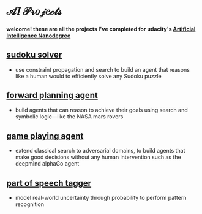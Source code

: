 # 𝒜𝐼 𝒫𝓇𝑜𝒿𝑒𝒸𝓉𝓈

#### welcome! these are all the projects I've completed for udacity's [Artificial Intelligence Nanodegree](https://www.udacity.com/course/ai-artificial-intelligence-nanodegree--nd898)

## [sudoku solver](/1_Sudoku)
- use constraint propagation and search to build an agent that reasons like a human would to efficiently solve any Sudoku puzzle

## [forward planning agent](/2_Classical%20Planning)
- build agents that can reason to achieve their goals using search and symbolic logic—like the NASA mars rovers

## [game playing agent](/3_Adversarial%20Search)

- extend classical search to adversarial domains, to build agents that make good decisions without any human intervention such as the deepmind alphaGo agent

## [part of speech tagger](/4_HMM%20Tagger)

- model real-world uncertainty through probability to perform pattern recognition
